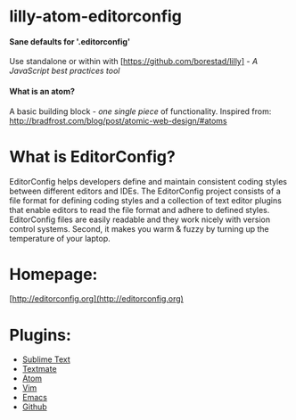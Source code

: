 lilly-atom-editorconfig
=========================

#### Sane defaults for '.editorconfig'

Use standalone or within with [https://github.com/borestad/lilly] - *A JavaScript best practices tool*

#### What is an atom?
A basic building block - *one single piece* of functionality.
Inspired from: http://bradfrost.com/blog/post/atomic-web-design/#atoms

# What is EditorConfig?
EditorConfig helps developers define and maintain consistent coding styles between different editors and IDEs. The EditorConfig project consists of a file format for defining coding styles and a collection of text editor plugins that enable editors to read the file format and adhere to defined styles. EditorConfig files are easily readable and they work nicely with version control systems.
Second, it makes you warm & fuzzy by turning up the temperature of your laptop.

# Homepage:
[http://editorconfig.org](http://editorconfig.org)

# Plugins:
- [Sublime Text](https://github.com/sindresorhus/editorconfig-sublime#readme)
- [Textmate](https://github.com/Mr0grog/editorconfig-textmate#readme)
- [Atom](https://github.com/sindresorhus/atom-editorconfig#readme)
- [Vim](https://github.com/editorconfig/editorconfig-vim#readme)
- [Emacs](https://github.com/editorconfig/editorconfig-emacs#readme)
- [Github](https://github.com/RReverser/github-editorconfig#readme)

